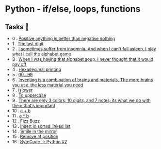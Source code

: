  # Python - if/else, loops, functions

## Tasks 📃

 - 0 . [Positive anything is better than negative nothing](https://github.com/dagemtsehay1/alx-higher_level_programming/blob/main/0x01-python-if_else_loops_functions/0-positive_or_negative.py)
 - 1 . [The last digit](https://github.com/dagemtsehay1/alx-higher_level_programming/blob/main/0x01-python-if_else_loops_functions/1-last_digit.py)
 - 2 . [I sometimes suffer from insomnia. And when I can't fall asleep, I play what I call the alphabet game](https://github.com/dagemtsehay1/alx-higher_level_programming/blob/main/0x01-python-if_else_loops_functions/2-print_alphabet.py)
 - 3 . [When I was having that alphabet soup, I never thought that it would pay off](https://github.com/dagemtsehay1/alx-higher_level_programming/blob/main/0x01-python-if_else_loops_functions/3-print_alphabt.py)
 - 4 . [Hexadecimal printing](https://github.com/dagemtsehay1/alx-higher_level_programming/blob/main/0x01-python-if_else_loops_functions/4-print_hexa.py)
 - 5 . [00...99](https://github.com/dagemtsehay1/alx-higher_level_programming/blob/main/0x01-python-if_else_loops_functions/5-print_comb2.py)
 - 6 . [Inventing is a combination of brains and materials. The more brains you use, the less material you need](https://github.com/dagemtsehay1/alx-higher_level_programming/blob/main/0x01-python-if_else_loops_functions/6-print_comb3.py)
 - 7 . [islower](https://github.com/dagemtsehay1/alx-higher_level_programming/blob/main/0x01-python-if_else_loops_functions/7-islower.py)
 - 8 . [To uppercase](https://github.com/dagemtsehay1/alx-higher_level_programming/blob/main/0x01-python-if_else_loops_functions/8-uppercase.py)
 - 9 . [There are only 3 colors, 10 digits, and 7 notes; its what we do with them that's important](https://github.com/dagemtsehay1/alx-higher_level_programming/blob/main/0x01-python-if_else_loops_functions/9-print_last_digit.py)
 - 10 . [a + b](https://github.com/dagemtsehay1/alx-higher_level_programming/blob/main/0x01-python-if_else_loops_functions/10-add.py)
 - 11 . [a ^ b](https://github.com/dagemtsehay1/alx-higher_level_programming/blob/main/0x01-python-if_else_loops_functions/11-pow.py)
 - 12 . [Fizz Buzz](https://github.com/dagemtsehay1/alx-higher_level_programming/blob/main/0x01-python-if_else_loops_functions/12-fizzbuzz.py)
 - 13 . [Insert in sorted linked list](https://github.com/dagemtsehay1/alx-higher_level_programming/blob/main/0x01-python-if_else_loops_functions/13-insert_number.c)
 - 14 . [Smile in the mirror](https://github.com/dagemtsehay1/alx-higher_level_programming/blob/main/0x01-python-if_else_loops_functions/100-print_tebahpla.py)
 - 15 . [Remove at position](https://github.com/dagemtsehay1/alx-higher_level_programming/blob/main/0x01-python-if_else_loops_functions/101-remove_char_at.py)
 - 16 . [ByteCode -> Python #2](https://github.com/dagemtsehay1/alx-higher_level_programming/blob/main/0x01-python-if_else_loops_functions/102-magic_calculation.py)
